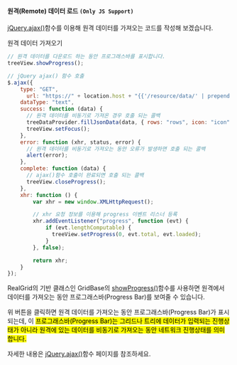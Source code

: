 #### 원격(Remote) 데이터 로드 `(Only JS Support)`

[jQuery.ajax()](http://api.jquery.com/jquery.ajax/)함수를 이용해 원격 데이터를 가져오는
코드를 작성해 보겠습니다.

<a class="btn primary small round lowercase" id="loadRemoteData">원격 데이터 가져오기</a>

```js
// 원격 데이터를 다운로드 하는 동안 프로그래스바를 표시합니다.
treeView.showProgress();

// jQuery ajax() 함수 호출
$.ajax({
    type: "GET",
      url: "https://" + location.host + "{{'/resource/data/' | prepend: site.baseurl}}treedata3.json?__time__=" + new Date().getTime(),
    dataType: "text",
    success: function (data) {
      // 원격 데이터를 비동기로 가져온 경우 호출 되는 콜백
      treeDataProvider.fillJsonData(data, { rows: "rows", icon: "icon" });
      treeView.setFocus();
    },
    error: function (xhr, status, error) {
      // 원격 데이터를 비동기로 가져오는 동안 오류가 발생하면 호출 되는 콜백
      alert(error);
    },
    complete: function (data) {
      // ajax()함수 호출이 완료되면 호출 되는 콜백
      treeView.closeProgress();
    },
    xhr: function () {
        var xhr = new window.XMLHttpRequest();

        // xhr 요청 정보를 이용해 progress 이벤트 리스너 등록
        xhr.addEventListener("progress", function (evt) {
            if (evt.lengthComputable) {
              treeView.setProgress(0, evt.total, evt.loaded);
            }
        }, false);

        return xhr;
    }
});
```

RealGrid의 기반 클래스인 GridBase의
[showProgress()](http://help.realgrid.com/api/GridBase/showProgress/)함수를 사용하면
원격에서 데이터를 가져오는 동안 프로그래스바(Progress Bar)를 보여줄 수 있습니다.

위 버튼을 클릭하면 원격 데이터를 가져오는 동안 프로그래스바(Progress Bar)가 표시 되는데, 이
<mark>프로그래스바(Progress Bar)는 그리드나 트리에 데이터가 입력되는 진행상태가 아니라 원격에 있는 데이터를
비동기로 가져오는 동안 네트워크 진행상태를 의미 합니다.</mark>

자세한 내용은 [jQuery.ajax()](http://api.jquery.com/jquery.ajax/)함수 페이지를 참조하세요.


<script>
$('#loadRemoteData').click(function() {
  treeDataProvider.onLoadCompleted = function (provider) {
    }

  treeView.showProgress();
  $.ajax({
      type: "GET",
      url: "https://" + location.host + "{{'/resource/data/' | prepend: site.baseurl}}treedata3.json?__time__=" + new Date().getTime(),
      dataType: "text",
      success: function (data) {
          treeDataProvider.fillJsonData(data, { rows: "rows", icon: "icon" });

          treeView.expand(1);
          treeView.expand(0);

          treeView.setFocus();
      },
      error: function (xhr, status, error) {
          alert(error);
      },
      complete: function (data) {
          treeView.closeProgress();
      },
      xhr: function () {
          var xhr = new window.XMLHttpRequest();
          //Download progress
          xhr.addEventListener("progress", function (evt) {
              if (evt.lengthComputable) {
                treeView.setProgress(0, evt.total, evt.loaded);
              }
          }, false);
          return xhr;
      }
  });
});
</script>
